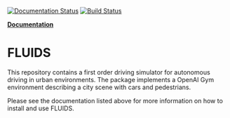 [![Documentation Status](https://readthedocs.org/projects/urban-driving-simulator/badge/?version=latest)](http://urban-driving-simulator.readthedocs.io/en/latest/?badge=latest)
[![Build Status](https://travis-ci.org/jerryz123/Urban_Driving_Simulator.svg?branch=master)](https://travis-ci.org/jerryz123/Urban_Driving_Simulator)

[**Documentation**](http://urban-driving-simulator.readthedocs.io/en/master)

# FLUIDS
This repository contains a first order driving simulator for autonomous driving in urban environments. The package implements a OpenAI Gym environment describing a city scene with cars and pedestrians.


Please see the documentation listed above for more information on how to install and use FLUIDS. 
